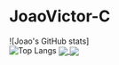 # JoaoVictor-C
![Joao's GitHub stats]<br>
![Top Langs]()
<a href="https://github.com/anuraghazra/github-readme-stats">
  <img align="center" src="(https://github-readme-stats.vercel.app/api?username=JoaoVictor-C&count_private=true&show_icons=true&show_icons=true&theme=dracula)" />
</a>
<a href="https://github.com/anuraghazra/convoychat">
  <img align="center" src="https://github-readme-stats.vercel.app/api/top-langs/?username=JoaoVictor-C" />
</a>
